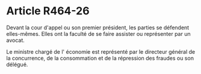 # Article R464-26

<p>Devant la cour d'appel ou son premier président, les parties se défendent elles-mêmes. Elles ont la faculté de se faire assister ou représenter par un avocat.</p><p>Le ministre chargé de l' économie est représenté par le directeur général de la concurrence, de la consommation et de la répression des fraudes ou son délégué.</p>